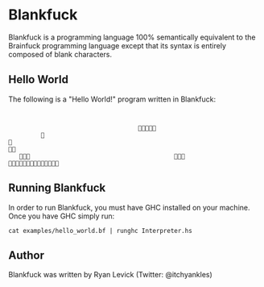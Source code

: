 # Blankfuck

Blankfuck is a programming language 100% semantically equivalent to the
Brainfuck programming language except that its syntax is entirely composed
of blank characters.

## Hello World

The following is a "Hello World!" program written in Blankfuck:

```
								
 				
 		 			 			 	 	 	   	
   										  			  	 		
```

## Running Blankfuck

In order to run Blankfuck, you must have GHC installed on your machine. Once you have GHC simply run:

```
cat examples/hello_world.bf | runghc Interpreter.hs
```

## Author

Blankfuck was written by Ryan Levick (Twitter: @itchyankles)